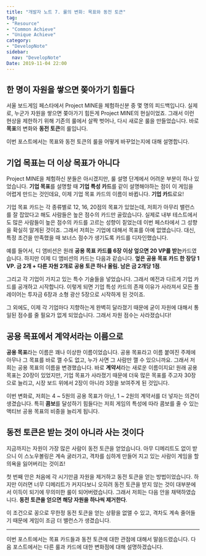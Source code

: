 ```yaml
---
title: "개발자 노트 7. 룰의 변화: 목표와 동전 토큰"
tag:
- "Resource"
- "Common Achieve"
- "Unique Achieve"
category:
- "DevelopNote"
sidebar:
  nav: "DevelopNote"
Date: 2019-11-04 22:00
---
```


## 한 명이 자원을 쌓으면 쫒아가기 힘들다

서울 보드게임 페스타에서 Project MINE을 체험하신분 중 몇 명의 피드백입니다. 실제로, 누군가 자원을 쌓으면 쫒아가기 힘든게 Project MINE의 현실이었죠. 그래서 이런 현상을 제한하기 위해 기존의 룰에서 살짝 벗어나, 다시 새로운 룰을 만들었습니다. 바로 **목표**의 변화와 **동전 토큰**의 룰입니다.

이번 포스트에서는 목표와 동전 토큰의 룰을 어떻게 바꾸었는지에 대해 설명합니다.

## 기업 목표는 더 이상 목표가 아니다

Project MINE을 체험하신 분들은 아시겠지만, 룰 설명 단계에서 어려운 부분이 하나 있었습니다. **기업 목표**를 설명할 때 **기업 특성 카드**를 같이 설명해야하는 점이 이 게임을 어렵게 만드는 것인데요, 이제 기업 목표 카드의 이름이 바뀝니다. **기업 카드**로요! 

기업 목표 카드는 각 종류별로 12, 16, 20점의 목표가 있었는데, 저희가 아무리 밸런스를 잘 잡았다고 해도 사람들은 높은 점수의 카드만 골랐습니다. 실제로 내부 테스트에서도 많은 사람들이 높은 점수의 카드를 고르는 성향이 짙었는데 이번 페스타에서 그 성향을 확실히 알게된 것이죠. 그래서 저희는 기업에 대해서 목표를 아예 없앴습니다. 대신, 특정 조건을 만족했을 때 보너스 점수가 생기도록 카드를 디자인했습니다.

예를 들어서, 디 앰비션은 원래 **공용 목표 카드를 6장 이상 엎으면 20 VP를 받는**카드였습니다. 하지만 이제 디 앰비션의 카드는 다음과 같습니다. **엎은 공용 목표 카드 한 장당 1 VP. 금 2개 + 다른 자원 2개로 공용 토큰 하나 올림. 남은 금 2개당 1점**.

그리고 각 기업이 가지고 있는 특수 기술들을 넣었습니다. 그래서 예전과 다르게 기업 카드를 공개하고 시작합니다. 이렇게 되면 기업 특성 카드의 존재 이유가 사라져서 모든 플레이어는 투자금 6장과 소형 광산 5장으로 시작하게 된 것이죠. 

그 외에도, 이제 각 기업마다 지향하는게 완벽히 달라졌기 때문에 굳이 자원에 대해서 통일된 점수를 줄 필요가 없게 되었습니다. 그래서 자원 점수는 사라졌습니다!

## 공용 목표에서 계약서라는 이름으로

**공용 목표**라는 이름은 꽤나 이상한 이름이었습니다. 공용 목표라고 이름 붙여진 주제에 아무나 그 목표를 바로 깰 수도 없고, 누가 사면 그 사람만 깰 수 있으니까요. 그래서 저희는 공용 목표의 이름을 변경했습니다. 바로 **계약서**라는 새로운 이름이지요! 원래 공용 목표는 20장이 있었지만, 기업 목표가 사라졌기 때문에 더욱 많은 목표를 주고자 30장으로 늘리고, 시장 보드 위에서 2장이 아니라 3장을 보여주게 된 것입니다.

이번 변화로, 저희는 4 ~ 5원의 공용 목표가 아닌, 1 ~ 2원의 계약서를 더 넣자는 의견이 생겼습니다. 특히 **콤보**를 달성하기 힘들다는 저희 게임의 특성에 따라 콤보를 줄 수 있는 액티브 공용 목표의 비중을 늘리게 됩니다.

## 동전 토큰은 받는 것이 아니라 사는 것이다

지금까지는 자원이 가장 많은 사람이 동전 토큰을 얻었습니다. 아무 디메리트도 없이 받으니 이 스노우볼링은 계속 굴러가고, 격차를 심하게 만들어 지고 있는 사람이 게임을 할 의욕을 잃어버리는 것이죠!

첫 번째 안은 처음에 각 시기만큼 자원을 제거하고 동전 토큰을 얻는 방법이었습니다. 하지만 이러면 너무 디메리트가 커지다보니 오히려 동전 토큰을 받지 않는 것이 대부분에서 이득이 되기에 무의미한 룰이 되어버렸습니다. 그래서 저희는 다음 안을 채택하였습니다. **동전 토큰을 얻으면 해당 자원을 하나씩 제거한다**.

이 조건으로 꽁으로 무한정 동전 토큰을 얻는 상황을 없앨 수 있고, 격차도 계속 줄어들기 때문에 게임이 조금 더 밸런스가 생겼습니다.

----

이번 포스트에서는 목표 카드들과 동전 토큰에 대한 관점에 대해서 말씀드렸습니다. 다음 포스트에서는 다른 룰과 카드에 대한 변화점에 대해 설명하겠습니다.
